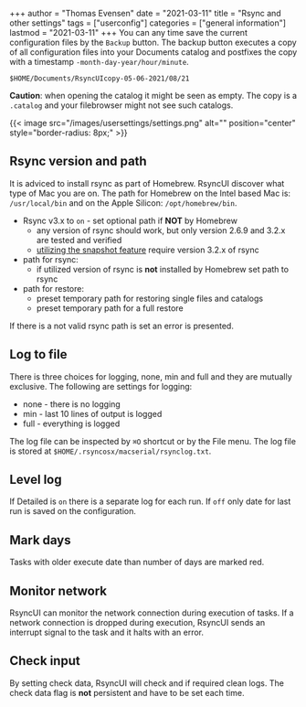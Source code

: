 +++
author = "Thomas Evensen"
date = "2021-03-11"
title =  "Rsync and other settings"
tags = ["userconfig"]
categories = ["general information"]
lastmod = "2021-03-11"
+++
You can any time save the current configuration files by the `Backup` button. The backup button executes a copy of all configuration files into your Documents catalog and postfixes the copy with a timestamp `-month-day-year/hour/minute`.

`$HOME/Documents/RsyncUIcopy-05-06-2021/08/21`

**Caution**: when opening the catalog it might be seen as empty. The copy is a `.catalog` and your filebrowser might not see such catalogs.

{{< image src="/images/usersettings/settings.png" alt="" position="center" style="border-radius: 8px;" >}}

## Rsync version and path

It is adviced to install rsync as part of Homebrew. RsyncUI discover what type of Mac you are on. The path for Homebrew on the Intel based Mac is: `/usr/local/bin` and on the Apple Silicon: `/opt/homebrew/bin`.

 - Rsync v3.x to `on` - set optional path if **NOT** by Homebrew
   	- any version of rsync should work, but only version 2.6.9 and 3.2.x are tested and verified
    - [utilizing the snapshot feature](/post/snapshots/) require version 3.2.x of rsync
- path for rsync:
    - if utilized version of rsync is **not** installed by Homebrew set path to rsync
- path for restore:
    - preset temporary path for restoring single files and catalogs
    - preset temporary path for a full restore

If there is a not valid rsync path is set an error is presented.

## Log to file

There is three choices for logging, none, min and full and they are mutually exclusive. The following are settings for logging:

- none - there is no logging
- min - last 10 lines of output is logged
- full - everything is logged

The log file can be inspected by `⌘O` shortcut or by the File menu. The log file is stored at `$HOME/.rsyncosx/macserial/rsynclog.txt`.

## Level log

If Detailed is `on` there is a separate log for each run. If `off` only date for last run is saved on the configuration.

## Mark days

Tasks with older execute date than number of days are marked red.

## Monitor network

RsyncUI can monitor the network connection during execution of tasks. If a network connection is dropped during execution, RsyncUI sends an interrupt signal to the task and it halts with an error.

## Check input

By setting check data, RsyncUI will check and if required clean logs. The check data flag is **not** persistent and have to be set each time.
